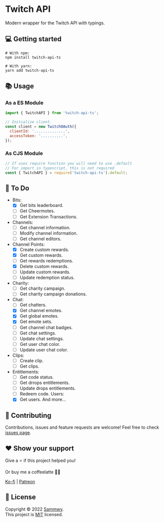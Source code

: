 # Twitch API

Modern wrapper for the Twitch API with typings.

## 💻 Getting started

```shell
# With npm:
npm install twitch-api-ts

# With yarn:
yarn add twitch-api-ts
```

## 📚 Usage

### As a ES Module

```javascript
import { TwitchAPI } from 'twitch-api-ts';

// Initialize client.
const client = new TwitchOAuth({
  clientId: '..............',
  accessToken: '..........',
});
```

### As CJS Module

```javascript
// If uses require function you will need to use .default
// For import in typescript, this is not required
const { TwitchAPI } = require('twitch-api-ts').default;
```

## 📝 To Do

- Bits:
  - [x] Get bits leaderboard.
  - [ ] Get Cheermotes.
  - [ ] Get Extension Transactions.
- Channels:
  - [ ] Get channel information.
  - [ ] Modify channel information.
  - [ ] Get channel editors.
- Channel Points:
  - [x] Create custom rewards.
  - [x] Get custom rewards.
  - [ ] Get rewards redemptions.
  - [x] Delete custom rewards.
  - [ ] Update custom rewards.
  - [ ] Update redemption status.
- Charity:
  - [ ] Get charity campaign.
  - [ ] Get charity campaign donations.
- Chat:
  - [ ] Get chatters.
  - [x] Get channel emotes.
  - [x] Get global emotes.
  - [x] Get emote sets.
  - [ ] Get channel chat badges.
  - [ ] Get chat settings.
  - [ ] Update chat settings.
  - [ ] Get user chat color.
  - [ ] Update user chat color.
- Clips:
  - [ ] Create clip.
  - [ ] Get clips.
- Entitlements:
  - [ ] Get code status.
  - [ ] Get drrops entitlements.
  - [ ] Update drops entitlements.
  - [ ] Redeem code.
Users:
  - [x] Get users.
And more...

## 🤝 Contributing

Contributions, issues and feature requests are welcome!
Feel free to check [issues page](https://github.com/sammwyy/twitch-api/issues).

## ❤️ Show your support

Give a ⭐️ if this project helped you!

Or buy me a coffeelatte 🙌🏾

[Ko-fi](https://ko-fi.com/sammwy) | [Patreon](https://patreon.com/sammwy)

## 📝 License

Copyright © 2022 [Sammwy](https://github.com/sammwyy).  
This project is [MIT](LICENSE) licensed.
